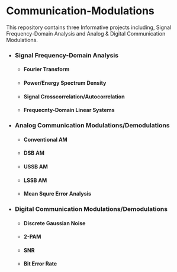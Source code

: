 # Communication-Modulations

This repository contains three Informative projects including, Signal Frequency-Domain Analysis and Analog & Digital Communication Modulations.

* ### Signal Frequency-Domain Analysis
  * #### Fourier Transform
  * #### Power/Energy Spectrum Density 
  * #### Signal Crosscorrelation/Autocorrelation
  * #### Frequecnty-Domain Linear Systems
 
* ### Analog Communication Modulations/Demodulations
  * #### Conventional AM
  * #### DSB AM
  * #### USSB AM
  * #### LSSB AM
  * #### Mean Squre Error Analysis

* ### Digital Communication Modulations/Demodulations
  * #### Discrete Gaussian Noise 
  * #### 2-PAM
  * #### SNR
  * #### Bit Error Rate
